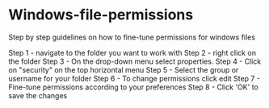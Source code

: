 # Windows-file-permissions

Step by step guidelines on how to fine-tune permissions for windows files

Step 1 - navigate to the folder you want to work with
Step 2 - right click on the folder
Step 3 - On the drop-down menu select properties.
Step 4 - Click on "security" on the top horizontal menu
Step 5 - Select the group or username for your folder
Step 6 - To change permissions click edit
Step 7 - Fine-tune permissions according to your preferences
Step 8 - Click 'OK' to save the changes
